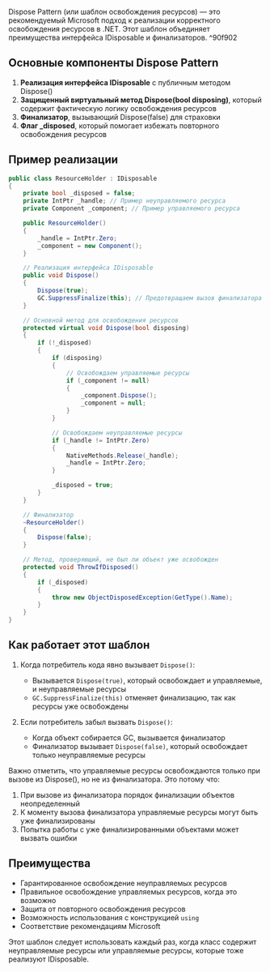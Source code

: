 Dispose Pattern (или шаблон освобождения ресурсов) — это рекомендуемый Microsoft подход к реализации корректного освобождения ресурсов в .NET. Этот шаблон объединяет преимущества интерфейса IDisposable и финализаторов. ^90f902

## Основные компоненты Dispose Pattern

1. **Реализация интерфейса IDisposable** с публичным методом Dispose()
2. **Защищенный виртуальный метод Dispose(bool disposing)**, который содержит фактическую логику освобождения ресурсов
3. **Финализатор**, вызывающий Dispose(false) для страховки
4. **Флаг _disposed**, который помогает избежать повторного освобождения ресурсов

## Пример реализации

```csharp
public class ResourceHolder : IDisposable
{
    private bool _disposed = false;
    private IntPtr _handle; // Пример неуправляемого ресурса
    private Component _component; // Пример управляемого ресурса

    public ResourceHolder()
    {
        _handle = IntPtr.Zero;
        _component = new Component();
    }

    // Реализация интерфейса IDisposable
    public void Dispose()
    {
        Dispose(true);
        GC.SuppressFinalize(this); // Предотвращаем вызов финализатора
    }

    // Основной метод для освобождения ресурсов
    protected virtual void Dispose(bool disposing)
    {
        if (!_disposed)
        {
            if (disposing)
            {
                // Освобождаем управляемые ресурсы
                if (_component != null)
                {
                    _component.Dispose();
                    _component = null;
                }
            }

            // Освобождаем неуправляемые ресурсы
            if (_handle != IntPtr.Zero)
            {
                NativeMethods.Release(_handle);
                _handle = IntPtr.Zero;
            }

            _disposed = true;
        }
    }

    // Финализатор
    ~ResourceHolder()
    {
        Dispose(false);
    }

    // Метод, проверяющий, не был ли объект уже освобожден
    protected void ThrowIfDisposed()
    {
        if (_disposed)
        {
            throw new ObjectDisposedException(GetType().Name);
        }
    }
}
```

## Как работает этот шаблон

1. Когда потребитель кода явно вызывает `Dispose()`:
    
    - Вызывается `Dispose(true)`, который освобождает и управляемые, и неуправляемые ресурсы
    - `GC.SuppressFinalize(this)` отменяет финализацию, так как ресурсы уже освобождены
2. Если потребитель забыл вызвать `Dispose()`:
    
    - Когда объект собирается GC, вызывается финализатор
    - Финализатор вызывает `Dispose(false)`, который освобождает только неуправляемые ресурсы

Важно отметить, что управляемые ресурсы освобождаются только при вызове из Dispose(), но не из финализатора. Это потому что:

1. При вызове из финализатора порядок финализации объектов неопределенный
2. К моменту вызова финализатора управляемые ресурсы могут быть уже финализированы
3. Попытка работы с уже финализированными объектами может вызвать ошибки
## Преимущества

- Гарантированное освобождение неуправляемых ресурсов
- Правильное освобождение управляемых ресурсов, когда это возможно
- Защита от повторного освобождения ресурсов
- Возможность использования с конструкцией `using`
- Соответствие рекомендациям Microsoft

Этот шаблон следует использовать каждый раз, когда класс содержит неуправляемые ресурсы или управляемые ресурсы, которые тоже реализуют IDisposable.